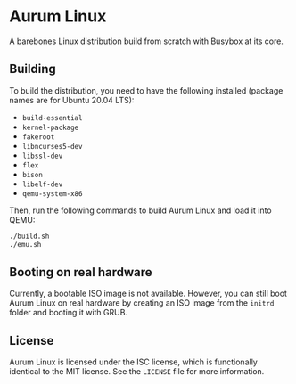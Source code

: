 # Aurum Linux

A barebones Linux distribution build from scratch with Busybox at its core.

## Building

To build the distribution, you need to have the following installed (package names are for Ubuntu 20.04 LTS):

- `build-essential`
- `kernel-package`
- `fakeroot`
- `libncurses5-dev`
- `libssl-dev`
- `flex`
- `bison`
- `libelf-dev`
- `qemu-system-x86`

Then, run the following commands to build Aurum Linux and load it into QEMU:

```bash
./build.sh
./emu.sh
```

## Booting on real hardware

Currently, a bootable ISO image is not available. However, you can still boot Aurum Linux on real hardware by creating an ISO image from the `initrd` folder and booting it with GRUB.

## License

Aurum Linux is licensed under the ISC license, which is functionally identical to the MIT license. See the `LICENSE` file for more information.